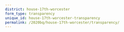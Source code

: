 ```yaml
---
district: house-17th-worcester
form_type: transparency
unique_id: house-17th-worcester-transparency
permalink: /2020bq/house-17th-worcester/transparency/
---
```

